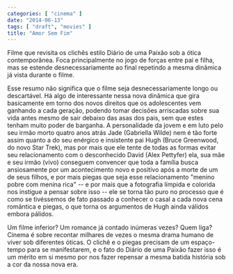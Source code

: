 ```yaml
---
categories: [ "cinema" ]
date: "2014-06-13"
tags: [ "draft", "movies" ]
title: "Amor Sem Fim"
---
```

Filme que revisita os clichês estilo Diário de uma Paixão sob a ótica
contemporânea. Foca principalmente no jogo de forças entre pai e filha,
mas se estende desnecessariamente ao final repetindo a mesma dinâmica
já vista durante o filme.

Esse resumo não significa que o filme seja desnecessariamente longo
ou descartável. Há algo de interessante nessa nova dinâmica que
gira basicamente em torno dos novos direitos que os adolescentes vem
ganhando a cada geração, podendo tomar decisões arriscadas sobre
sua vida antes mesmo de sair debaixo das asas dos pais, sem que estes
tenham muito poder de barganha. A personalidade da jovem e em luto
pelo seu irmão morto quatro anos atrás Jade (Gabriella Wilde) nem é
tão forte assim quanto a do seu enérgico e insistente pai Hugh (Bruce
Greenwood, do novo Star Trek), mas por mais que ele tente de todas as
formas evitar seu relacionamento com o desconhecido David (Alex Pettyfer)
ela, sua mãe e seu irmão (vivo) conseguem convencer que toda a família
busca ansiosamente por um acontecimento novo e positivo após a morte
de um de seus filhos, e por mais piegas que seja esse relacionamento
"menino pobre com menina rica" -- e por mais que a fotografia límpida e
colorida nos instigue a pensar sobre isso -- ele se torna tão puro no
processo que é como se tivéssemos de fato passado a conhecer o casal
a cada nova cena romântica e piegas, o que torna os argumentos de Hugh
ainda válidos embora pálidos.

Um filme inferior? Um romance já contado inúmeras vezes? Quem
liga? Cinema é sobre recontar milhares de vezes o mesma drama humano
de viver sob diferentes óticas. O clichê e o piegas precisam de um
espaço-tempo para se manifestarem, e o fato do Diário de uma Paixão
fazer isso é um mérito em si mesmo por nos fazer repensar a mesma
batida história sob a cor da nossa nova era.

